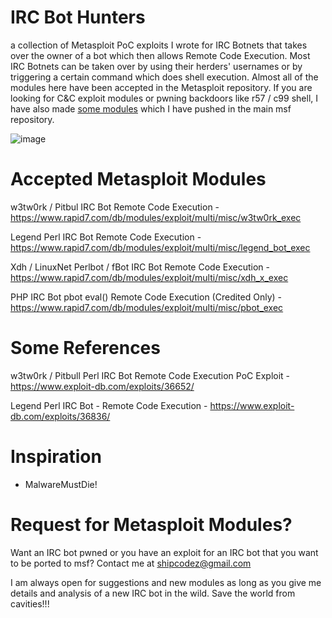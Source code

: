 # IRC Bot Hunters
a collection of Metasploit PoC exploits I wrote for IRC Botnets that takes over the owner of a bot which then allows Remote Code Execution. Most IRC Botnets can be taken over by using their herders' usernames or by triggering a certain command which does shell execution. Almost all of the modules here have been accepted in the Metasploit repository. If you are looking for C&C exploit modules or pwning backdoors like r57 / c99 shell, I have also made [some modules](https://github.com/rapid7/metasploit-framework/search?utf8=%E2%9C%93&q=jay+turla) which I have pushed in the main msf repository.

![image](https://cloud.githubusercontent.com/assets/3483615/9675972/44986a28-52f7-11e5-8c1a-76cabf835cb6.png)

# Accepted Metasploit Modules

w3tw0rk / Pitbul IRC Bot  Remote Code Execution - https://www.rapid7.com/db/modules/exploit/multi/misc/w3tw0rk_exec

Legend Perl IRC Bot Remote Code Execution - https://www.rapid7.com/db/modules/exploit/multi/misc/legend_bot_exec

Xdh / LinuxNet Perlbot / fBot IRC Bot Remote Code Execution - https://www.rapid7.com/db/modules/exploit/multi/misc/xdh_x_exec

PHP IRC Bot pbot eval() Remote Code Execution (Credited Only) - https://www.rapid7.com/db/modules/exploit/multi/misc/pbot_exec

# Some References
w3tw0rk / Pitbull Perl IRC Bot Remote Code Execution PoC Exploit - https://www.exploit-db.com/exploits/36652/

Legend Perl IRC Bot - Remote Code Execution  - https://www.exploit-db.com/exploits/36836/

# Inspiration
- MalwareMustDie!

# Request for Metasploit Modules?
Want an IRC bot pwned or you have an exploit for an IRC bot that you want to be ported to msf? Contact me at shipcodez@gmail.com

I am always open for suggestions and new modules as long as you give me details and analysis of a new IRC bot in the wild. Save the world from cavities!!!

